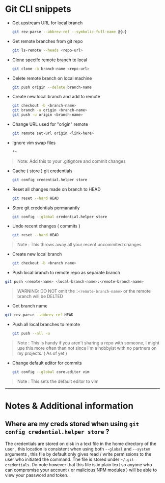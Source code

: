
# Git CLI snippets  


- Get upstream URL for local branch 
    ```bash
    git rev-parse --abbrev-ref --symbolic-full-name @{u}
    ```
- Get remote branches from git repo 
    ```bash
    git ls-remote --heads <repo-url>
    ```
- Clone specifc remote branch to local 
    ```bash
    git clone -b branch-name <repo-url>
    ```
- Delete remote branch on local machine 
    ```bash
    git push origin --delete branch-name 
    ```
- Create new local branch and add to remote 
    ```bash
    git checkout -b <branch-name> 
    git branch -u origin <branch-name>
    git push -u origin <branch-name> 
    ```
- Change URL used for "origin" remote 
    ```bash
    git remote set-url origin <link-here> 
    ```
- Ignore vim swap files
    ```bash
    *~
    ```

> Note: Add this to your .gitignore and commit changes 

- Cache ( store ) git credentials 
    ```bash
    git config credential.helper store
    ```

- Reset all changes made on branch to HEAD
    ```bash
    git reset --hard HEAD
    ```


- Store git credentials permanantly
    ```bash
    git config --global credential.helper store
    ```


- Undo recent changes ( commits )
    ```bash
    git reset --hard HEAD
    ```

> Note : This throws away all your recent uncommited changes


- Create new local branch 
    ```bash
    git checkout -b <branch name> 
    ```
- Push local branch to remote repo as separate branch 
```bash
git push <remote-name> <local-branch-name>:<remote-branch-name>
```

> WARNING: DO NOT omit the `:<remote-branch-name>` or the remote branch will be DELTED


- Get branch name
```bash
git rev-parse --abbrev-ref HEAD
```

- Push all local branches to remote
    ```bash
    git push --all -u
    ```

> Note : This is handy if you aren't sharing a repo with someone, I might use this more often than not since i'm a hobbyist with no partners on my projects. ( As of yet ) 


- Change default editor for commits
    ```bash
    git config --global core.editor vim
    ```

> Note : This sets the default editor to vim 

---

# Notes & Additional information 

## Where are my creds stored when using `git config credential.helper store` ?

The credentials are stored on disk in a text file in the home directory of the user , this location is consistent when using both `--global` and `--system` arguments  , this file by default only gives read / write permissions to the user who initiated the command. The file is stored under `~/.git-credentials`. Do note however that this file is in plain text so anyone who can compromise your account ( or malicious NPM modules ) will be able to view your password and token. 



